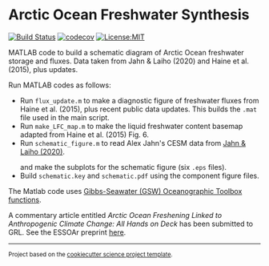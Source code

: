 Arctic Ocean Freshwater Synthesis
==============================
[![Build Status](https://travis-ci.com/ThomasHaine/arctic_ocean_freshwater_synthesis.svg?branch=master)](https://travis-ci.com/ThomasHaine/arctic_ocean_freshwater_synthesis)
[![codecov](https://codecov.io/gh/ThomasHaine/arctic_ocean_freshwater_synthesis/branch/master/graph/badge.svg)](https://codecov.io/gh/ThomasHaine/arctic_ocean_freshwater_synthesis)
[![License:MIT](https://img.shields.io/badge/License-MIT-lightgray.svg?style=flt-square)](https://opensource.org/licenses/MIT)

MATLAB code to build a schematic diagram of Arctic Ocean freshwater storage and fluxes. Data taken from Jahn & Laiho (2020) and Haine et al. (2015), plus updates.

Run MATLAB codes as follows:

* Run `flux_update.m` to make a diagnostic figure of freshwater fluxes from Haine et al. (2015), plus recent public data updates. This builds the `.mat` file used in the main script.
* Run `make_LFC_map.m` to make the liquid freshwater content basemap adapted from Haine et al. (2015) Fig. 6.
* Run `schematic_figure.m` to read Alex Jahn's CESM data from <a target="_blank" href="https://agupubs.onlinelibrary.wiley.com/doi/full/10.1029/2020GL088854">Jahn & Laiho (2020)</a>.</small></p> and make the subplots for the schematic figure (six `.eps` files).
* Build `schematic.key` and `schematic.pdf` using the component figure files.

The Matlab code uses <a target="_blank" href="http://www.teos-10.org/software.htm#1">Gibbs-Seawater (GSW) Oceanographic Toolbox functions</a>.</small></p>
 
A commentary article entitled *Arctic Ocean Freshening Linked to Anthropogenic Climate Change: All Hands on Deck* has been submitted to GRL. See the ESSOAr preprint [here](???).

--------

<p><small>Project based on the <a target="_blank" href="https://github.com/jbusecke/cookiecutter-science-project">cookiecutter science project template</a>.</small></p>
